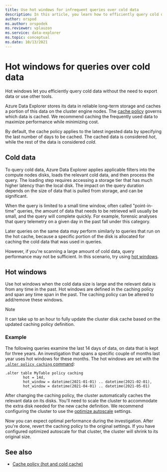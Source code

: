 ```yaml
---
title: Use hot windows for infrequent queries over cold data
description: In this article, you learn how to efficiently query cold data in Azure Data Explorer.
author: orspod
ms.author: orspodek
ms.reviewer: vplauzon
ms.service: data-explorer
ms.topic: conceptual
ms.date: 10/13/2021
---
```

# Hot windows for queries over cold data

Hot windows let you efficiently query cold data without the need to export data or use other tools.

Azure Data Explorer stores its data in reliable long-term storage and caches a portion of this data on the cluster engine nodes. The [cache policy](/azure/data-explorer/kusto/management/cachepolicy) governs which data is cached. We recommend caching the frequently used data to maximize performance while minimizing cost.

By default, the cache policy applies to the latest ingested data by specifying the last number of days to be cached. The cached data is considered *hot*, while the rest of the data is considered *cold*.  

## Cold data

To query cold data, Azure Data Explorer applies applicable filters into the compute nodes disks, loads the relevant cold data, and then process the query. The loading step requires accessing a storage tier that has much higher latency than the local disk. The impact on the query duration depends on the size of data that is pulled from storage, and can be significant.

When the query is limited to a small time window, often called "point-in-time" queries, the amount of data that needs to be retrieved will usually be small, and the query will complete quickly. For example,  forensic analyses that query telemetry on a given day in the past fall under this category.

Later queries on the same data may perform similarly to queries that run on the hot cache, because a specific portion of the disk is allocated for caching the cold data that was used in queries.  

However, if you're scanning a large amount of cold data, query performance may not be sufficient. In this scenario, try using [hot windows](#hot-windows).

## Hot windows

Use hot windows when the cold data size is large and the relevant data is from any time in the past. Hot windows are defined in the caching policy and span any time span in the past. The caching policy can be altered to add/remove these windows.

> [!NOTE]
> It can take up to an hour to fully update the cluster disk cache based on the updated caching policy definition.

### Example

The following queries examine the last 14 days of data, on data that is kept for three years. An investigation that spans a specific couple of months last year uses hot windows for these months. The hot windows are set with the [`.alter policy caching` command](/azure/data-explorer/kusto/management/cachepolicy#alter-the-cache-policy):

```kusto
.alter table MyTable policy caching 
        hot = 14d,
        hot_window = datetime(2021-01-01) .. datetime(2021-02-01),
        hot_window = datetime(2021-04-01) .. datetime(2021-05-01)
```

After changing the caching policy, the cluster automatically caches the relevant data on its disks. You'll need to scale the cluster to accommodate the extra disk needed for the new cache definition. We recommend configuring the cluster to use the [optimize autoscale](manage-cluster-horizontal-scaling.md) settings.

Now you can expect optimal performance during the investigation. After you're done, revert the caching policy to the original settings. If you have configured optimized autoscale for that cluster, the cluster will shrink to its original size.

## See also

* [Cache policy (hot and cold cache)](kusto/management/cachepolicy.md)
